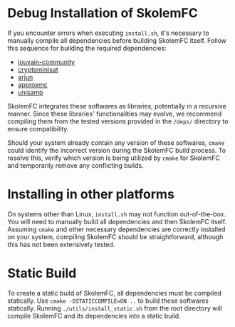 # Debug Installation of SkolemFC

If you encounter errors when executing `install.sh`, it's necessary to manually compile all dependencies before building SkolemFC itself. Follow this sequence for building the required dependencies:
 - [louvain-community](https://github.com/meelgroup/louvain-community)
 - [cryptominisat](https://github.com/msoos/cryptominisat)
 - [arjun](https://github.com/meelgroup/arjun)
 - [approxmc](https://github.com/arijitsh/approxmc)
 - [unisamp](https://github.com/arijitsh/unigen)

SkolemFC integrates these softwares as libraries, potentially in a recursive manner. Since these libraries' functionalities may evolve, we recommend compiling them from the tested versions provided in the `/deps/` directory to ensure compatibility.

Should your system already contain any version of these softwares, `cmake` could identify the incorrect version during the SkolemFC build process. To resolve this, verify which version is being utilized by `cmake` for SkolemFC and temporarily remove any conflicting builds.

# Installing in other platforms

On systems other than Linux, `install.sh` may not function out-of-the-box. You will need to manually build all dependencies and then SkolemFC itself. Assuming `cmake` and other necessary dependencies are correctly installed on your system, compiling SkolemFC should be straightforward, although this has not been extensively tested.

# Static Build

To create a static build of SkolemFC, all dependencies must be compiled statically. Use `cmake -DSTATICCOMPILE=ON ..` to build these softwares statically. Running `./utils/install_static.sh` from the root directory will compile SkolemFC and its dependencies into a static build.